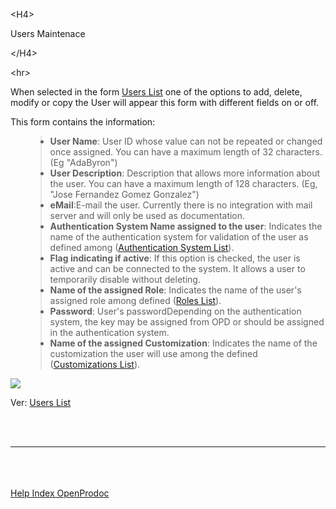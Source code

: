 

&lt;H4&gt;

Users Maintenace

&lt;/H4&gt;



&lt;hr&gt;


<p>When selected in the form <a href='EN_ListUsers.md'>Users List</a> one of the options to add, delete, modify or copy the User will appear this form with different fields on or off.</p>
<p>This form contains the information:</p>
<ul>
<blockquote><li><b>User Name</b>: User ID whose value can not be repeated or changed once assigned. You can have a maximum length of 32 characters. (Eg "AdaByron")</li>
<li><b>User Description</b>: Description that allows more information about the user. You can have a maximum length of 128 characters. (Eg, "Jose Fernandez Gomez Gonzalez")</li>
<li><b>eMail</b>:E-mail the user. Currently there is no integration with mail server and will only be used as documentation.</li>
<li><b>Authentication System Name assigned to the user</b>: Indicates the name of the authentication system for validation of the user as defined among (<a href='EN_ListSistAuth.md'>Authentication System List</a>).</li>
<li><b>Flag indicating if active</b>: If this option is checked, the user is active and can be connected to the system. It allows a user to temporarily disable without deleting.</li>
<li><b>Name of the assigned Role</b>: Indicates the name of the user's assigned role among defined (<a href='EN_ListRoles.md'>Roles List</a>).</li>
<li><b>Password</b>: User's passwordDepending on the authentication system, the key may be assigned from OPD or should be assigned in the authentication system.</li>
<li><b>Name of the assigned Customization</b>: Indicates the name of the customization the user will use among the defined (<a href='EN_ListCustom.md'>Customizations List</a>).</li>
</ul>
<p> <img src='http://dl.dropbox.com/u/49603479/OpenProdoc/EN/Img/MantUsers.jpg' /> </p>
<p>Ver: <a href='EN_ListUsers.md'>Users List</a></p>
<br>
<br>
<hr><br>
<br>
<br>
<a href='EN_HelpIndex.md'>Help Index OpenProdoc</a><br>